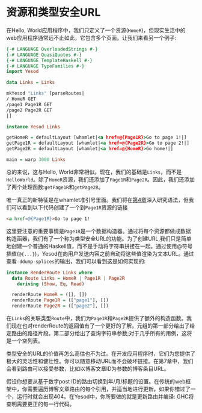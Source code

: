 # 资源和类型安全URL

在Hello, World应用程序中，我们只定义了一个资源(`HomeR`)，但现实生活中的web应用程序通常远不止如此，它包含多个页面。让我们来看另一个例子:

```haskell
{-# LANGUAGE OverloadedStrings #-}
{-# LANGUAGE QuasiQuotes #-}
{-# LANGUAGE TemplateHaskell #-}
{-# LANGUAGE TypeFamilies #-}
import Yesod

data Links = Links

mkYesod "Links" [parseRoutes|
/ HomeR GET
/page1 Page1R GET
/page2 Page2R GET
|]

instance Yesod Links

getHomeR = defaultLayout [whamlet|<a href=@{Page1R}>Go to page 1!|]
getPage1R = defaultLayout [whamlet|<a href=@{Page2R}>Go to page 2!|]
getPage2R = defaultLayout [whamlet|<a href=@{HomeR}>Go home!|]

main = warp 3000 Links
```

总的来说，这与Hello, World非常相似。现在，我们的基础是`Links`，而不是`HelloWorld`。除了`HomeR`资源，我们还添加了`Page1R`和`Page2R`。因此，我们还添加了两个处理函数:`getPage1R`和`getPage2R`。

唯一真正的新特征是在whamlet准引号里面。我们将在[第4章]()深入研究语法，但我们可以看到以下代码创建了一个到`Page1R`资源的链接

<!-- TODO: 链接 -->

```html
<a href=@{Page1R}>Go to page 1!
```

这里要注意的重要事情是`Page1R`是一个数据构造器。通过将每个资源都做成数据构造函器，我们有了一个称为类型安全URL的功能。为了创建URL,我们只是简单地创建一个普通的Haskell值，而不是手动将字符串拼接在一起。通过使用@符号插值(`@{...}`)，Yesod在向用户发送内容之前自动将这些值渲染为文本URL。通过查看`-ddump-splices`的输出，我们可以看到这是如何实现的:
```haskell
instance RenderRoute Links where
  data Route Links = HomeR | Page1R | Page2R
    deriving (Show, Eq, Read)

  renderRoute HomeR = ([], [])
  renderRoute Page1R = (["page1"], [])
  renderRoute Page2R = (["page2"], [])
```
在`Links`的关联类型`Route`中，我们为`Page1R`和`Page2R`提供了额外的构造函数。我们现在也对renderRoute的返回值有了一个更好的了解。元组的第一部分给出了给定路由的路径片段。第二部分给出了查询字符串参数;对于几乎所有的用例，这将是一个空列表。

类型安全的URL的价值再怎么高估也不为过。在开发应用程序时，它们为您提供了极大的灵活性和健壮性。你可以随意移动URL而不会破坏链接。在第7章中，我们会看到路由可以接受参数，比如以博客文章ID为参数的博客条目URL。

假设你想要从基于数字post ID的路由切换到年/月/标题的设置。在传统的web框架中，你需要遍历博客文章路由的每个引用，并适当地进行更新。如果你错过了一个，运行时就会出现404。在Yesod中，你所要做的就是更新路由并编译: GHC将查明需要更正的每一行代码。
